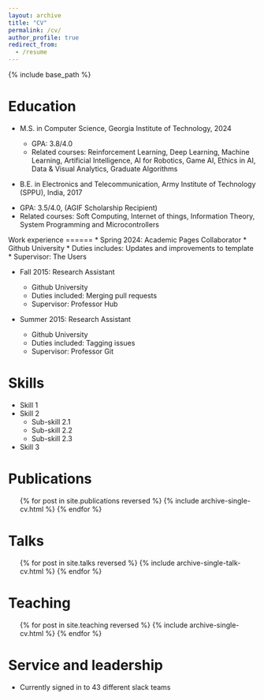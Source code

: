 ```yaml
---
layout: archive
title: "CV"
permalink: /cv/
author_profile: true
redirect_from:
  - /resume
---
```


{% include base_path %}

Education
======
* M.S. in Computer Science, Georgia Institute of Technology, 2024
<ul>
<ul>
  <li font-size: 0.75em>GPA: 3.8/4.0</li>
  <li font-size: 0.75em>Related courses: Reinforcement Learning, Deep Learning, Machine Learning, Artificial Intelligence, AI for Robotics, Game AI, Ethics in AI, Data & Visual Analytics, Graduate Algorithms</li>
</ul>
</ul>

   
* B.E. in Electronics and Telecommunication, Army Institute of Technology (SPPU), India, 2017
<ul>
  <li font-size: 0.75em>GPA: 3.5/4.0, (AGIF Scholarship Recipient)</li>
  <li font-size: 0.75em>Related courses: Soft Computing, Internet of things, Information Theory, System Programming and Microcontrollers</li>
</ul>
Work experience
======
* Spring 2024: Academic Pages Collaborator
  * Github University
  * Duties includes: Updates and improvements to template
  * Supervisor: The Users

* Fall 2015: Research Assistant
  * Github University
  * Duties included: Merging pull requests
  * Supervisor: Professor Hub

* Summer 2015: Research Assistant
  * Github University
  * Duties included: Tagging issues
  * Supervisor: Professor Git
  
Skills
======
* Skill 1
* Skill 2
  * Sub-skill 2.1
  * Sub-skill 2.2
  * Sub-skill 2.3
* Skill 3

Publications
======
  <ul>{% for post in site.publications reversed %}
    {% include archive-single-cv.html %}
  {% endfor %}</ul>
  
Talks
======
  <ul>{% for post in site.talks reversed %}
    {% include archive-single-talk-cv.html  %}
  {% endfor %}</ul>
  
Teaching
======
  <ul>{% for post in site.teaching reversed %}
    {% include archive-single-cv.html %}
  {% endfor %}</ul>
  
Service and leadership
======
* Currently signed in to 43 different slack teams
